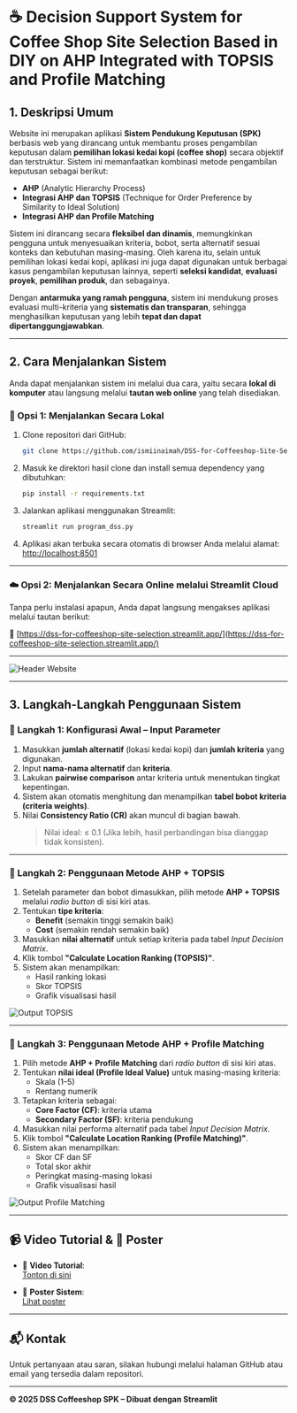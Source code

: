 # ☕ Decision Support System for Coffee Shop Site Selection Based in DIY on AHP Integrated with TOPSIS and Profile Matching



## 1. Deskripsi Umum

Website ini merupakan aplikasi **Sistem Pendukung Keputusan (SPK)** berbasis web yang dirancang untuk membantu proses pengambilan keputusan dalam **pemilihan lokasi kedai kopi (coffee shop)** secara objektif dan terstruktur. Sistem ini memanfaatkan kombinasi metode pengambilan keputusan sebagai berikut:

- **AHP** (Analytic Hierarchy Process)
- **Integrasi AHP dan TOPSIS** (Technique for Order Preference by Similarity to Ideal Solution)
- **Integrasi AHP dan Profile Matching**

Sistem ini dirancang secara **fleksibel dan dinamis**, memungkinkan pengguna untuk menyesuaikan kriteria, bobot, serta alternatif sesuai konteks dan kebutuhan masing-masing. Oleh karena itu, selain untuk pemilihan lokasi kedai kopi, aplikasi ini juga dapat digunakan untuk berbagai kasus pengambilan keputusan lainnya, seperti **seleksi kandidat**, **evaluasi proyek**, **pemilihan produk**, dan sebagainya.

Dengan **antarmuka yang ramah pengguna**, sistem ini mendukung proses evaluasi multi-kriteria yang **sistematis dan transparan**, sehingga menghasilkan keputusan yang lebih **tepat dan dapat dipertanggungjawabkan**.

---

## 2. Cara Menjalankan Sistem

Anda dapat menjalankan sistem ini melalui dua cara, yaitu secara **lokal di komputer** atau langsung melalui **tautan web online** yang telah disediakan.

### 🔧 Opsi 1: Menjalankan Secara Lokal

1. Clone repositori dari GitHub:
   ```bash
   git clone https://github.com/ismiinaimah/DSS-for-Coffeeshop-Site-Selection.git
   ```

2. Masuk ke direktori hasil clone dan install semua dependency yang dibutuhkan:
   ```bash
   pip install -r requirements.txt
   ```

3. Jalankan aplikasi menggunakan Streamlit:
   ```bash
   streamlit run program_dss.py
   ```

4. Aplikasi akan terbuka secara otomatis di browser Anda melalui alamat: [http://localhost:8501](http://localhost:8501)

---

### ☁️ Opsi 2: Menjalankan Secara Online melalui Streamlit Cloud

Tanpa perlu instalasi apapun, Anda dapat langsung mengakses aplikasi melalui tautan berikut:

🔗 [https://dss-for-coffeeshop-site-selection.streamlit.app/](https://dss-for-coffeeshop-site-selection.streamlit.app/)

---

![Header Website](./image/header.png)

---

## 3. Langkah-Langkah Penggunaan Sistem

### 🔹 Langkah 1: Konfigurasi Awal – Input Parameter

1. Masukkan **jumlah alternatif** (lokasi kedai kopi) dan **jumlah kriteria** yang digunakan.
2. Input **nama-nama alternatif** dan **kriteria**.
3. Lakukan **pairwise comparison** antar kriteria untuk menentukan tingkat kepentingan.
4. Sistem akan otomatis menghitung dan menampilkan **tabel bobot kriteria (criteria weights)**.
5. Nilai **Consistency Ratio (CR)** akan muncul di bagian bawah.  
   > Nilai ideal: ≤ 0.1 (Jika lebih, hasil perbandingan bisa dianggap tidak konsisten).

---

### 🔸 Langkah 2: Penggunaan Metode AHP + TOPSIS

1. Setelah parameter dan bobot dimasukkan, pilih metode **AHP + TOPSIS** melalui *radio button* di sisi kiri atas.
2. Tentukan **tipe kriteria**:  
   - **Benefit** (semakin tinggi semakin baik)  
   - **Cost** (semakin rendah semakin baik)
3. Masukkan **nilai alternatif** untuk setiap kriteria pada tabel *Input Decision Matrix*.
4. Klik tombol **"Calculate Location Ranking (TOPSIS)"**.
5. Sistem akan menampilkan:
   - Hasil ranking lokasi
   - Skor TOPSIS
   - Grafik visualisasi hasil

![Output TOPSIS](./image/topsis.png)

---

### 🔸 Langkah 3: Penggunaan Metode AHP + Profile Matching

1. Pilih metode **AHP + Profile Matching** dari *radio button* di sisi kiri atas.
2. Tentukan **nilai ideal (Profile Ideal Value)** untuk masing-masing kriteria:
   - Skala (1–5)
   - Rentang numerik
3. Tetapkan kriteria sebagai:
   - **Core Factor (CF)**: kriteria utama
   - **Secondary Factor (SF)**: kriteria pendukung
4. Masukkan nilai performa alternatif pada tabel *Input Decision Matrix*.
5. Klik tombol **"Calculate Location Ranking (Profile Matching)"**.
6. Sistem akan menampilkan:
   - Skor CF dan SF
   - Total skor akhir
   - Peringkat masing-masing lokasi
   - Grafik visualisasi hasil

![Output Profile Matching](./image/profile_matching.png)

---

## 📹 Video Tutorial & 📌 Poster

- 🎥 **Video Tutorial**:  
  [Tonton di sini](https://drive.google.com/file/d/1hgLURfnpoL154RlrTQCuPnoqMTtusMEl/view?usp=drive_link)

- 📄 **Poster Sistem**:  
  [Lihat poster](https://drive.google.com/file/d/1W53pnc7cu4sHBzE9o0WKaHumqjRJTXC7/view?usp=sharing)

---

## 📬 Kontak

Untuk pertanyaan atau saran, silakan hubungi melalui halaman GitHub atau email yang tersedia dalam repositori.

---

**© 2025 DSS Coffeeshop SPK – Dibuat dengan Streamlit**
